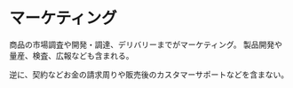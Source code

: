 # マーケティング

商品の市場調査や開発・調達、デリバリーまでがマーケティング。
製品開発や量産、検査、広報なども含まれる。

逆に、契約などお金の請求周りや販売後のカスタマーサポートなどを含まない。
